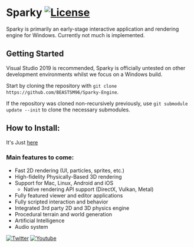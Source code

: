 # Sparky [![License](https://img.shields.io/badge/license-MIT-green.svg)](https://github.com/BEASTSM96/Sparky-Engine/blob/master/LICENSE)

Sparky is primarily an early-stage interactive application and rendering engine for Windows. Currently not much is implemented.

## Getting Started
Visual Studio 2019 is recommended, Sparky is officially untested on other development environments whilst we focus on a Windows build.

Start by cloning the repository with `git clone https://github.com/BEASTSM96/Sparky-Engine`.

If the repository was cloned non-recursively previously, use `git submodule update --init` to clone the necessary submodules.

## How to Install:

It's Just [here](https://github.com/BEASTSM96/Sparky-Engine/blob/master/INSTALL.md)


### Main features to come:
- Fast 2D rendering (UI, particles, sprites, etc.)
- High-fidelity Physically-Based 3D rendering 
- Support for Mac, Linux, Android and iOS
    - Native rendering API support (DirectX, Vulkan, Metal)
- Fully featured viewer and editor applications
- Fully scripted interaction and behavior
- Integrated 3rd party 2D and 3D physics engine
- Procedural terrain and world generation
- Artificial Intelligence
- Audio system


[![Twitter](https://img.shields.io/badge/%40beastsm96--blue.svg?style=social&logo=Twitter)](https://twitter.com/beastsm96)
[![Youtube](https://img.shields.io/badge/BEAST--red.svg?style=social&logo=youtube)](https://www.youtube.com/channel/UC4kS5P7Jsq3eacveJiFuQbg)